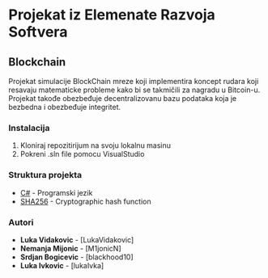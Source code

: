 # Projekat iz Elemenate Razvoja Softvera

## Blockchain


Projekat simulacije BlockChain mreze koji implementira koncept rudara koji resavaju matematicke probleme kako bi se takmičili za nagradu u Bitcoin-u. Projekat takođe obezbeđuje decentralizovanu bazu podataka koja je bezbedna i obezbeđuje integritet.

### Instalacija

1. Kloniraj repozitirijum na svoju lokalnu masinu
2. Pokreni .sln file pomocu VisualStudio

### Struktura projekta
- [C#](https://learn.microsoft.com/en-us/dotnet/csharp/) - Programski jezik
- [SHA256](https://en.wikipedia.org/wiki/SHA-2) - Cryptographic hash function

### Autori
- **Luka Vidakovic** - [LukaVidakovic]
- **Nemanja Mijonic** - [M1jonicN]
- **Srdjan Bogicevic** - [blackhood10]
- **Luka Ivkovic** - [lukaIvka]
